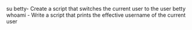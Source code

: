 su betty- Create a script that switches the current user to the user betty
whoami - Write a script that prints the effective username of the current user
